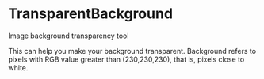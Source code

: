 # TransparentBackground
Image background transparency tool

This can help you make your background transparent. Background refers to pixels with RGB value greater than (230,230,230), that is, pixels close to white.
